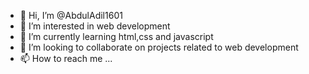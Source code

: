 - 👋 Hi, I’m @AbdulAdil1601
- 👀 I’m interested in web development
- 🌱 I’m currently learning html,css and javascript
- 💞️ I’m looking to collaborate on projects related to web development
- 📫 How to reach me ...

<!---
AbdulAdil1601/AbdulAdil1601 is a ✨ special ✨ repository because its `README.md` (this file) appears on your GitHub profile.
You can click the Preview link to take a look at your changes.
--->
